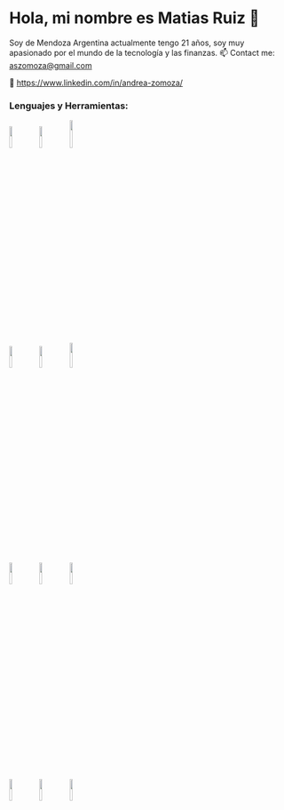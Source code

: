 # Hola, mi nombre es Matias Ruiz 👋

Soy de Mendoza Argentina actualmente tengo 21 años, soy muy apasionado por el mundo de la tecnología y las finanzas.
📫 Contact me: aszomoza@gmail.com

🔗 https://www.linkedin.com/in/andrea-zomoza/ 

### Lenguajes y Herramientas:

<p justify-content="center">
  <code><img width="10%" src="https://www.vectorlogo.zone/logos/javascript/javascript-ar21.svg"></code>
  <code><img width="10%" src="https://www.vectorlogo.zone/logos/w3_html5/w3_html5-ar21.svg"></code>
  <code><img width="10%" height="50px" src="https://cdn.worldvectorlogo.com/logos/css-5.svg"></code>
  <br />
  <code><img width="10%" src="https://www.vectorlogo.zone/logos/getbootstrap/getbootstrap-ar21.svg"></code>
  <code><img width="10%" src="https://www.vectorlogo.zone/logos/reactjs/reactjs-ar21.svg"></code>
  <code><img width="10%" height="45" src="https://cdn.worldvectorlogo.com/logos/redux.svg"></code>
  <br />
  <code><img width="10%" src="https://www.vectorlogo.zone/logos/nodejs/nodejs-ar21.svg"></code>
  <code><img width="10%" src="https://www.vectorlogo.zone/logos/postgresql/postgresql-ar21.svg"></code>
  <code><img width="10%" src="https://www.vectorlogo.zone/logos/sequelizejs/sequelizejs-ar21.svg"></code>
  <br />
  <code><img width="10%" src="https://www.vectorlogo.zone/logos/git-scm/git-scm-ar21.svg"></code>
  <code><img width="10%" src="https://www.vectorlogo.zone/logos/python/python-official.svg"></code>
  <code><img width="10%" src="https://www.vectorlogo.zone/logos/pocoo_flask/pocoo_flask-official.svg"></code>
</p>
